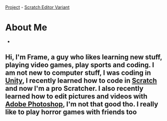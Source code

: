 [Project](https://frametuning.github.io/Frame/project) - [Scratch Editor Variant](https://frametuning.github.io/Frame/editor)

# About Me
-
## Hi, I'm Frame, a guy who likes learning new stuff, playing video games, play sports and coding. I am not new to computer stuff, I was coding in [Unity](https://unity.com/), I recently learned how to code in [Scratch](https://scratch.mit.edu) and now I'm a pro Scratcher. I also recently learned how to edit pictures and videos with [Adobe Photoshop](https://www.adobe.com/ca_fr/products/photoshop.html), I'm not that good tho. I really like to play horror games with friends too

